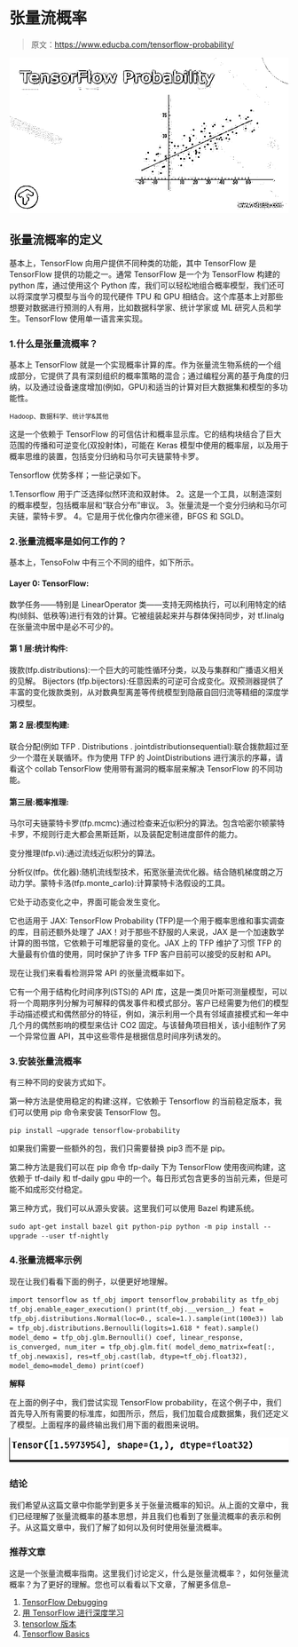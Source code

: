 # 张量流概率

> 原文：<https://www.educba.com/tensorflow-probability/>

![TensorFlow Probability](img/7d5731fb304172772a41b7fe0ab33848.png)



## 张量流概率的定义

基本上，TensorFlow 向用户提供不同种类的功能，其中 TensorFlow 是 TensorFlow 提供的功能之一。通常 TensorFlow 是一个为 TensorFlow 构建的 python 库，通过使用这个 Python 库，我们可以轻松地组合概率模型，我们还可以将深度学习模型与当今的现代硬件 TPU 和 GPU 相结合。这个库基本上对那些想要对数据进行预测的人有用，比如数据科学家、统计学家或 ML 研究人员和学生。TensorFlow 使用单一语言来实现。

### 1.什么是张量流概率？

基本上 TensorFlow 就是一个实现概率计算的库。作为张量流生物系统的一个组成部分，它提供了具有深刻组织的概率策略的混合；通过编程分离的基于角度的归纳，以及通过设备速度增加(例如，GPU)和适当的计算对巨大数据集和模型的多功能性。

<small>Hadoop、数据科学、统计学&其他</small>

这是一个依赖于 TensorFlow 的可信估计和概率显示库。它的结构块结合了巨大范围的传播和可逆变化(双投射体)，可能在 Keras 模型中使用的概率层，以及用于概率思维的装置，包括变分归纳和马尔可夫链蒙特卡罗。

Tensorflow 优势多样；一些记录如下。

1.Tensorflow 用于广泛选择似然环流和双射体。
2。这是一个工具，以制造深刻的概率模型，包括概率层和“联合分布”审议。
3。张量流是一个变分归纳和马尔可夫链，蒙特卡罗。
4。它是用于优化像内尔德米德，BFGS 和 SGLD。

### 2.张量流概率是如何工作的？

基本上，TensoFolw 中有三个不同的组件，如下所示。

#### Layer 0: TensorFlow:

数学任务——特别是 LinearOperator 类——支持无网格执行，可以利用特定的结构(倾斜、低秩等)进行有效的计算。它被组装起来并与群体保持同步，对 tf.linalg 在张量流中居中是必不可少的。

#### 第 1 层:统计构件:

拨款(tfp.distributions):一个巨大的可能性循环分类，以及与集群和广播语义相关的见解。
Bijectors (tfp.bijectors):任意因素的可逆可合成变化。双预测器提供了丰富的变化拨款类别，从对数典型离差等传统模型到隐蔽自回归流等精细的深度学习模型。

#### 第 2 层:模型构建:

联合分配(例如 TFP . Distributions . jointdistributionsequential):联合拨款超过至少一个潜在关联循环。作为使用 TFP 的 JointDistributions 进行演示的序幕，请看这个 collab
TensorFlow 使用带有漏洞的概率层来解决 TensorFlow 的不同功能。

#### 第三层:概率推理:

马尔可夫链蒙特卡罗(tfp.mcmc):通过检查来近似积分的算法。包含哈密尔顿蒙特卡罗，不规则行走大都会黑斯廷斯，以及装配定制进度部件的能力。

变分推理(tfp.vi):通过流线近似积分的算法。

分析仪(tfp。优化器):随机流线型技术，拓宽张量流优化器。结合随机梯度朗之万动力学。蒙特卡洛(tfp.monte_carlo):计算蒙特卡洛假设的工具。

它处于动态变化之中，界面可能会发生变化。

它也适用于 JAX: TensorFlow Probability (TFP)是一个用于概率思维和事实调查的库，目前还额外处理了 JAX！对于那些不舒服的人来说，JAX 是一个加速数学计算的图书馆，它依赖于可堆肥容量的变化。JAX 上的 TFP 维护了习惯 TFP 的大量最有价值的使用，同时保护了许多 TFP 客户目前可以接受的反射和 API。

现在让我们来看看检测异常 API 的张量流概率如下。

它有一个用于结构化时间序列(STS)的 API 库，这是一类贝叶斯可测量模型，可以将一个周期序列分解为可解释的偶发事件和模式部分。客户已经需要为他们的模型手动描述模式和偶然部分的特征，例如，演示利用一个具有邻域直接模式和一年中几个月的偶然影响的模型来估计 CO2 固定。与该替角项目相关，该小组制作了另一个异常位置 API，其中这些零件是根据信息时间序列诱发的。

### 3.安装张量流概率

有三种不同的安装方式如下。

第一种方法是使用稳定的构建:这样，它依赖于 Tensorflow 的当前稳定版本，我们可以使用 pip 命令来安装 TensorFlow 包。

`pip install –upgrade tensorflow-probability`

如果我们需要一些额外的包，我们只需要替换 pip3 而不是 pip。

第二种方法是我们可以在 pip 命令 tfp-daily 下为 TensorFlow 使用夜间构建，这依赖于 tf-daily 和 tf-daily gpu 中的一个。每日形式包含更多的当前元素，但是可能不如成形交付稳定。

第三种方式，我们可以从源头安装。这里我们可以使用 Bazel 构建系统。

`sudo apt-get install bazel git python-pip
python -m pip install --upgrade --user tf-nightly`

### 4.张量流概率示例

现在让我们看看下面的例子，以便更好地理解。

`import tensorflow as tf_obj
import tensorflow_probability as tfp_obj
tf_obj.enable_eager_execution()
print(tf_obj.__version__)
feat = tfp_obj.distributions.Normal(loc=0., scale=1.).sample(int(100e3))
lab = tfp_obj.distributions.Bernoulli(logits=1.618 * feat).sample()
model_demo = tfp_obj.glm.Bernoulli()
coef, linear_response, is_converged, num_iter = tfp_obj.glm.fit(
model_demo_matrix=feat[:, tf_obj.newaxis],
res=tf_obj.cast(lab, dtype=tf_obj.float32),
model_demo=model_demo)
print(coef)`

**解释**

在上面的例子中，我们尝试实现 TensorFlow probability，在这个例子中，我们首先导入所有需要的标准库，如图所示，然后，我们加载合成数据集，我们还定义了模型。上面程序的最终输出我们用下面的截图来说明。

![1](img/f4d8e37efdbb14b8fcbccc061a72f4cc.png)



### 结论

我们希望从这篇文章中你能学到更多关于张量流概率的知识。从上面的文章中，我们已经理解了张量流概率的基本思想，并且我们也看到了张量流概率的表示和例子。从这篇文章中，我们了解了如何以及何时使用张量流概率。

### 推荐文章

这是一个张量流概率指南。这里我们讨论定义，什么是张量流概率？，如何张量流概率？为了更好的理解。您也可以看看以下文章，了解更多信息–

1.  [TensorFlow Debugging](https://www.educba.com/tensorflow-debugging/)
2.  [用 TensorFlow 进行深度学习](https://www.educba.com/deep-learning-with-tensorflow/)
3.  [tensorlow 版本](https://www.educba.com/tensorflow-versions/)
4.  [Tensorflow Basics](https://www.educba.com/tensorflow-basics/)





